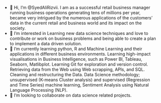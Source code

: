 - 👋 Hi, I’m @SyedAliRizvii. I am as a successful retail business manager running business operations generating tens of millions per year, became very intrigued by the numerous applications of the customers’ data in the current retail and business world and its impact on the society. 
- 👀 I’m interested in Learning new data science techniques and love to contribute or work on business problems and being able to create a plan to implement a data driven solution. 
- 🌱 I’m currently learning python, R and Machine Learning and their applications in different business environments. Learning high-impact visualisations in Business Intelligence, such as Power BI, Tableau, Seaborn, Matlibplot. Learning Git for exploration and version control. Retrieving data from the Web using Web scrapping, APIs, and SQL. Cleaning and restructuring the Data. Data Science methodology; unsupervised (K-means Cluster analysis) and supervised (Regression and Time Series) machine learning, Sentiment Analysis using Natural Language Processing (NLP). 
- 💞️ I’m looking to collaborate on data science related projects.

<!---
SyedAliRizvii/SyedAliRizvii is a ✨ special ✨ repository because its `README.md` (this file) appears on your GitHub profile.
You can click the Preview link to take a look at your changes.
--->
